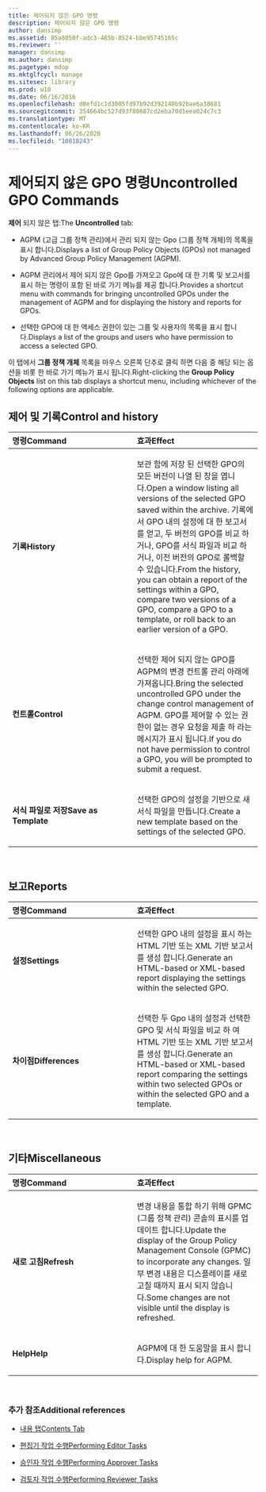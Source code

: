 ```yaml
---
title: 제어되지 않은 GPO 명령
description: 제어되지 않은 GPO 명령
author: dansimp
ms.assetid: 05a8050f-adc3-465b-8524-bbe95745165c
ms.reviewer: ''
manager: dansimp
ms.author: dansimp
ms.pagetype: mdop
ms.mktglfcycl: manage
ms.sitesec: library
ms.prod: w10
ms.date: 06/16/2016
ms.openlocfilehash: d8efd1c1d3005fd97b92d392140b92bae6a38681
ms.sourcegitcommit: 354664bc527d93f80687cd2eba70d1eea024c7c3
ms.translationtype: MT
ms.contentlocale: ko-KR
ms.lasthandoff: 06/26/2020
ms.locfileid: "10818243"
---
```

# <span data-ttu-id="078d9-103">제어되지 않은 GPO 명령</span><span class="sxs-lookup"><span data-stu-id="078d9-103">Uncontrolled GPO Commands</span></span>


<span data-ttu-id="078d9-104">**제어** 되지 않은 탭:</span><span class="sxs-lookup"><span data-stu-id="078d9-104">The **Uncontrolled** tab:</span></span>

-   <span data-ttu-id="078d9-105">AGPM (고급 그룹 정책 관리)에서 관리 되지 않는 Gpo (그룹 정책 개체)의 목록을 표시 합니다.</span><span class="sxs-lookup"><span data-stu-id="078d9-105">Displays a list of Group Policy Objects (GPOs) not managed by Advanced Group Policy Management (AGPM).</span></span>

-   <span data-ttu-id="078d9-106">AGPM 관리에서 제어 되지 않은 Gpo를 가져오고 Gpo에 대 한 기록 및 보고서를 표시 하는 명령이 포함 된 바로 가기 메뉴를 제공 합니다.</span><span class="sxs-lookup"><span data-stu-id="078d9-106">Provides a shortcut menu with commands for bringing uncontrolled GPOs under the management of AGPM and for displaying the history and reports for GPOs.</span></span>

-   <span data-ttu-id="078d9-107">선택한 GPO에 대 한 액세스 권한이 있는 그룹 및 사용자의 목록을 표시 합니다.</span><span class="sxs-lookup"><span data-stu-id="078d9-107">Displays a list of the groups and users who have permission to access a selected GPO.</span></span>

<span data-ttu-id="078d9-108">이 탭에서 **그룹 정책 개체** 목록을 마우스 오른쪽 단추로 클릭 하면 다음 중 해당 되는 옵션을 비롯 한 바로 가기 메뉴가 표시 됩니다.</span><span class="sxs-lookup"><span data-stu-id="078d9-108">Right-clicking the **Group Policy Objects** list on this tab displays a shortcut menu, including whichever of the following options are applicable.</span></span>

## <span data-ttu-id="078d9-109">제어 및 기록</span><span class="sxs-lookup"><span data-stu-id="078d9-109">Control and history</span></span>


<table>
<colgroup>
<col width="50%" />
<col width="50%" />
</colgroup>
<thead>
<tr class="header">
<th align="left"><span data-ttu-id="078d9-110">명령</span><span class="sxs-lookup"><span data-stu-id="078d9-110">Command</span></span></th>
<th align="left"><span data-ttu-id="078d9-111">효과</span><span class="sxs-lookup"><span data-stu-id="078d9-111">Effect</span></span></th>
</tr>
</thead>
<tbody>
<tr class="odd">
<td align="left"><p><strong><span data-ttu-id="078d9-112">기록</span><span class="sxs-lookup"><span data-stu-id="078d9-112">History</span></span></strong></p></td>
<td align="left"><p><span data-ttu-id="078d9-113">보관 함에 저장 된 선택한 GPO의 모든 버전이 나열 된 창을 엽니다.</span><span class="sxs-lookup"><span data-stu-id="078d9-113">Open a window listing all versions of the selected GPO saved within the archive.</span></span> <span data-ttu-id="078d9-114">기록에서 GPO 내의 설정에 대 한 보고서를 얻고, 두 버전의 GPO를 비교 하거나, GPO를 서식 파일과 비교 하거나, 이전 버전의 GPO로 롤백할 수 있습니다.</span><span class="sxs-lookup"><span data-stu-id="078d9-114">From the history, you can obtain a report of the settings within a GPO, compare two versions of a GPO, compare a GPO to a template, or roll back to an earlier version of a GPO.</span></span></p></td>
</tr>
<tr class="even">
<td align="left"><p><strong><span data-ttu-id="078d9-115">컨트롤</span><span class="sxs-lookup"><span data-stu-id="078d9-115">Control</span></span></strong></p></td>
<td align="left"><p><span data-ttu-id="078d9-116">선택한 제어 되지 않는 GPO를 AGPM의 변경 컨트롤 관리 아래에 가져옵니다.</span><span class="sxs-lookup"><span data-stu-id="078d9-116">Bring the selected uncontrolled GPO under the change control management of AGPM.</span></span> <span data-ttu-id="078d9-117">GPO를 제어할 수 있는 권한이 없는 경우 요청을 제출 하 라는 메시지가 표시 됩니다.</span><span class="sxs-lookup"><span data-stu-id="078d9-117">If you do not have permission to control a GPO, you will be prompted to submit a request.</span></span></p></td>
</tr>
<tr class="odd">
<td align="left"><p><strong><span data-ttu-id="078d9-118">서식 파일로 저장</span><span class="sxs-lookup"><span data-stu-id="078d9-118">Save as Template</span></span></strong></p></td>
<td align="left"><p><span data-ttu-id="078d9-119">선택한 GPO의 설정을 기반으로 새 서식 파일을 만듭니다.</span><span class="sxs-lookup"><span data-stu-id="078d9-119">Create a new template based on the settings of the selected GPO.</span></span></p></td>
</tr>
</tbody>
</table>

 

## <span data-ttu-id="078d9-120">보고</span><span class="sxs-lookup"><span data-stu-id="078d9-120">Reports</span></span>


<table>
<colgroup>
<col width="50%" />
<col width="50%" />
</colgroup>
<thead>
<tr class="header">
<th align="left"><span data-ttu-id="078d9-121">명령</span><span class="sxs-lookup"><span data-stu-id="078d9-121">Command</span></span></th>
<th align="left"><span data-ttu-id="078d9-122">효과</span><span class="sxs-lookup"><span data-stu-id="078d9-122">Effect</span></span></th>
</tr>
</thead>
<tbody>
<tr class="odd">
<td align="left"><p><strong><span data-ttu-id="078d9-123">설정</span><span class="sxs-lookup"><span data-stu-id="078d9-123">Settings</span></span></strong></p></td>
<td align="left"><p><span data-ttu-id="078d9-124">선택한 GPO 내의 설정을 표시 하는 HTML 기반 또는 XML 기반 보고서를 생성 합니다.</span><span class="sxs-lookup"><span data-stu-id="078d9-124">Generate an HTML-based or XML-based report displaying the settings within the selected GPO.</span></span></p></td>
</tr>
<tr class="even">
<td align="left"><p><strong><span data-ttu-id="078d9-125">차이점</span><span class="sxs-lookup"><span data-stu-id="078d9-125">Differences</span></span></strong></p></td>
<td align="left"><p><span data-ttu-id="078d9-126">선택한 두 Gpo 내의 설정과 선택한 GPO 및 서식 파일을 비교 하 여 HTML 기반 또는 XML 기반 보고서를 생성 합니다.</span><span class="sxs-lookup"><span data-stu-id="078d9-126">Generate an HTML-based or XML-based report comparing the settings within two selected GPOs or within the selected GPO and a template.</span></span></p></td>
</tr>
</tbody>
</table>

 

## <span data-ttu-id="078d9-127">기타</span><span class="sxs-lookup"><span data-stu-id="078d9-127">Miscellaneous</span></span>


<table>
<colgroup>
<col width="50%" />
<col width="50%" />
</colgroup>
<thead>
<tr class="header">
<th align="left"><span data-ttu-id="078d9-128">명령</span><span class="sxs-lookup"><span data-stu-id="078d9-128">Command</span></span></th>
<th align="left"><span data-ttu-id="078d9-129">효과</span><span class="sxs-lookup"><span data-stu-id="078d9-129">Effect</span></span></th>
</tr>
</thead>
<tbody>
<tr class="odd">
<td align="left"><p><strong><span data-ttu-id="078d9-130">새로 고침</span><span class="sxs-lookup"><span data-stu-id="078d9-130">Refresh</span></span></strong></p></td>
<td align="left"><p><span data-ttu-id="078d9-131">변경 내용을 통합 하기 위해 GPMC (그룹 정책 관리) 콘솔의 표시를 업데이트 합니다.</span><span class="sxs-lookup"><span data-stu-id="078d9-131">Update the display of the Group Policy Management Console (GPMC) to incorporate any changes.</span></span> <span data-ttu-id="078d9-132">일부 변경 내용은 디스플레이를 새로 고칠 때까지 표시 되지 않습니다.</span><span class="sxs-lookup"><span data-stu-id="078d9-132">Some changes are not visible until the display is refreshed.</span></span></p></td>
</tr>
<tr class="even">
<td align="left"><p><strong><span data-ttu-id="078d9-133">Help</span><span class="sxs-lookup"><span data-stu-id="078d9-133">Help</span></span></strong></p></td>
<td align="left"><p><span data-ttu-id="078d9-134">AGPM에 대 한 도움말을 표시 합니다.</span><span class="sxs-lookup"><span data-stu-id="078d9-134">Display help for AGPM.</span></span></p></td>
</tr>
</tbody>
</table>

 

### <span data-ttu-id="078d9-135">추가 참조</span><span class="sxs-lookup"><span data-stu-id="078d9-135">Additional references</span></span>

-   [<span data-ttu-id="078d9-136">내용 탭</span><span class="sxs-lookup"><span data-stu-id="078d9-136">Contents Tab</span></span>](contents-tab-agpm40.md)

-   [<span data-ttu-id="078d9-137">편집기 작업 수행</span><span class="sxs-lookup"><span data-stu-id="078d9-137">Performing Editor Tasks</span></span>](performing-editor-tasks-agpm40.md)

-   [<span data-ttu-id="078d9-138">승인자 작업 수행</span><span class="sxs-lookup"><span data-stu-id="078d9-138">Performing Approver Tasks</span></span>](performing-approver-tasks-agpm40.md)

-   [<span data-ttu-id="078d9-139">검토자 작업 수행</span><span class="sxs-lookup"><span data-stu-id="078d9-139">Performing Reviewer Tasks</span></span>](performing-reviewer-tasks-agpm40.md)

 

 





